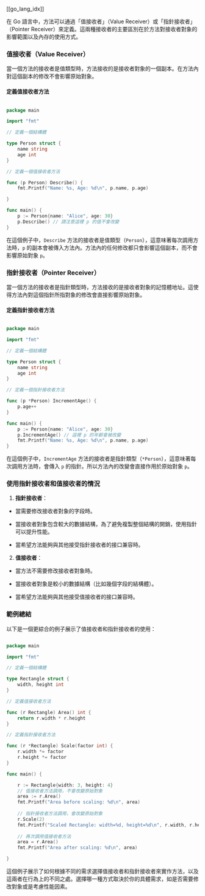 [[go_lang_idx]]


在 Go 語言中，方法可以通過「值接收者」（Value Receiver）或「指針接收者」（Pointer Receiver）來定義。這兩種接收者的主要區別在於方法對接收者對象的影響範圍以及內存的使用方式。

### 值接收者（Value Receiver）

當一個方法的接收者是值類型時，方法接收的是接收者對象的一個副本。在方法內對這個副本的修改不會影響原始對象。

#### 定義值接收者方法

```go

package main

import "fmt"

// 定義一個結構體

type Person struct {
	name string
	age int
}

// 定義一個值接收者方法

func (p Person) Describe() {
	fmt.Printf("Name: %s, Age: %d\n", p.name, p.age)

}

func main() {
	p := Person{name: "Alice", age: 30}
	p.Describe() // 請注意這裡 p 的值不會改變
}

```

在這個例子中，`Describe` 方法的接收者是值類型（`Person`），這意味著每次調用方法時，`p` 的副本會被傳入方法內。方法內的任何修改都只會影響這個副本，而不會影響原始對象 `p`。

### 指針接收者（Pointer Receiver）

當一個方法的接收者是指針類型時，方法接收的是接收者對象的記憶體地址。這使得方法內對這個指針所指對象的修改會直接影響原始對象。

#### 定義指針接收者方法

```go

package main

import "fmt"

// 定義一個結構體

type Person struct {
	name string
	age int
}

// 定義一個指針接收者方法

func (p *Person) IncrementAge() {
	p.age++
}

func main() {
	p := Person{name: "Alice", age: 30}
	p.IncrementAge() // 這裡 p 的年齡會被改變
	fmt.Printf("Name: %s, Age: %d\n", p.name, p.age)
}

```

在這個例子中，`IncrementAge` 方法的接收者是指針類型（`*Person`），這意味著每次調用方法時，會傳入 `p` 的指針。所以方法內的改變會直接作用於原始對象 `p`。

### 使用指針接收者和值接收者的情況

1. **指針接收者**：

- 當需要修改接收者對象的字段時。

- 當接收者對象包含較大的數據結構，為了避免複製整個結構的開銷，使用指針可以提升性能。

- 當希望方法能夠與其他接受指針接收者的接口兼容時。

2. **值接收者**：

- 當方法不需要修改接收者對象時。

- 當接收者對象是較小的數據結構（比如幾個字段的結構體）。

- 當希望方法能夠與其他接受值接收者的接口兼容時。

### 範例總結

以下是一個更綜合的例子展示了值接收者和指針接收者的使用：

```go

package main

import "fmt"

// 定義一個結構體

type Rectangle struct {
	width, height int
}

// 定義值接收者方法

func (r Rectangle) Area() int {
	return r.width * r.height
}

// 定義指針接收者方法

func (r *Rectangle) Scale(factor int) {
	r.width *= factor
	r.height *= factor
}

func main() {

	r := Rectangle{width: 3, height: 4}
	// 值接收者方法調用，不會改變原始對象
	area := r.Area()
	fmt.Printf("Area before scaling: %d\n", area)
	
	// 指針接收者方法調用，會改變原始對象
	r.Scale(2)
	fmt.Printf("Scaled Rectangle: width=%d, height=%d\n", r.width, r.height)
	
	// 再次調用值接收者方法
	area = r.Area()
	fmt.Printf("Area after scaling: %d\n", area)

}

```

這個例子展示了如何根據不同的需求選擇值接收者和指針接收者來實作方法，以及這兩者在行為上的不同之處。選擇哪一種方式取決於你的具體需求，如是否需要修改對象或是考慮性能因素。